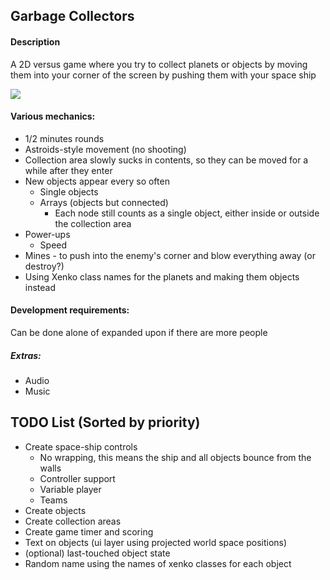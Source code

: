 ## Garbage Collectors

#### Description
A 2D versus game where you try to collect planets or objects by moving them into your corner of the screen by pushing them with your space ship

![](https://i.imgur.com/hoPPCN3.png)

#### Various mechanics:
* 1/2 minutes rounds
* Astroids-style movement (no shooting)
* Collection area slowly sucks in contents, so they can be moved for a while after they enter
* New objects appear every so often
    * Single objects 
    * Arrays (objects but connected)
        * Each node still counts as a single object, either inside or outside the collection area
* Power-ups
    * Speed
* Mines - to push into the enemy's corner and blow everything away (or destroy?)
* Using Xenko class names for the planets and making them objects instead

#### Development requirements:

Can be done alone of expanded upon if there are more people

##### Extras:

* Audio
* Music


## TODO List (Sorted by priority)

* Create space-ship controls
    * No wrapping, this means the ship and all objects bounce from the walls
    * Controller support
    * Variable player
    * Teams
* Create objects
* Create collection areas
* Create game timer and scoring
* Text on objects (ui layer using projected world space positions)
* (optional) last-touched object state
* Random name using the names of xenko classes for each object

